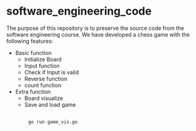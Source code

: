 # software_engineering_code
 The purpose of this repository is to preserve the source code from the software engineering course.
 We have developed a chess game with the following features:
 * Basic function
   * Initialize Board
   * Input function
   * Check if Input is vaild
   * Reverse function
   * count function
 * Extra function
   * Board visualize
   * Save and load game
  
<pre>
    <code>
        go run game_vis.go
    </code>
</pre>

